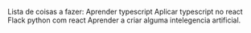 Lista de coisas a fazer:
Aprender typescript
Aplicar typescript no react
Flack python com react
Aprender a criar alguma intelegencia artificial.
